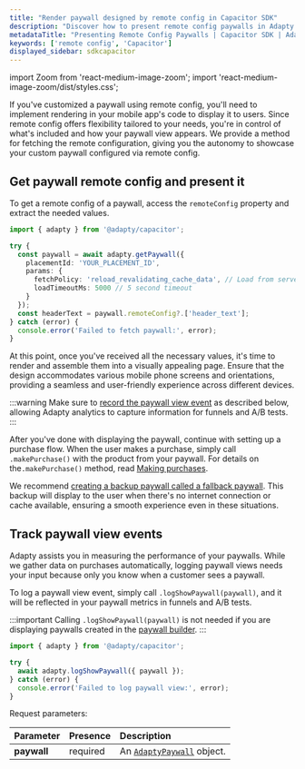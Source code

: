 ```yaml
---
title: "Render paywall designed by remote config in Capacitor SDK"
description: "Discover how to present remote config paywalls in Adapty Capacitor SDK to personalize user experience."
metadataTitle: "Presenting Remote Config Paywalls | Capacitor SDK | Adapty Docs"
keywords: ['remote config', 'Capacitor']
displayed_sidebar: sdkcapacitor
---
```


import Zoom from 'react-medium-image-zoom';
import 'react-medium-image-zoom/dist/styles.css';

If you've customized a paywall using remote config, you'll need to implement rendering in your mobile app's code to display it to users. Since remote config offers flexibility tailored to your needs, you're in control of what's included and how your paywall view appears. We provide a method for fetching the remote configuration, giving you the autonomy to showcase your custom paywall configured via remote config.

## Get paywall remote config and present it

To get a remote config of a paywall, access the `remoteConfig` property and extract the needed values.

```typescript showLineNumbers
import { adapty } from '@adapty/capacitor';

try {
  const paywall = await adapty.getPaywall({ 
    placementId: 'YOUR_PLACEMENT_ID',
    params: {
      fetchPolicy: 'reload_revalidating_cache_data', // Load from server, fallback to cache
      loadTimeoutMs: 5000 // 5 second timeout
    }
  });
  const headerText = paywall.remoteConfig?.['header_text'];
} catch (error) {
  console.error('Failed to fetch paywall:', error);
}
```

At this point, once you've received all the necessary values, it's time to render and assemble them into a visually appealing page. Ensure that the design accommodates various mobile phone screens and orientations, providing a seamless and user-friendly experience across different devices.

:::warning
Make sure to [record the paywall view event](present-remote-config-paywalls-capacitor#track-paywall-view-events) as described below, allowing Adapty analytics to capture information for funnels and A/B tests.
:::

After you've done with displaying the paywall, continue with setting up a purchase flow. When the user makes a purchase, simply call `.makePurchase()` with the product from your paywall. For details on the`.makePurchase()` method, read [Making purchases](capacitor-making-purchases).

We recommend [creating a backup paywall called a fallback paywall](capacitor-use-fallback-paywalls). This backup will display to the user when there's no internet connection or cache available, ensuring a smooth experience even in these situations. 

## Track paywall view events

Adapty assists you in measuring the performance of your paywalls. While we gather data on purchases automatically, logging paywall views needs your input because only you know when a customer sees a paywall. 

To log a paywall view event, simply call `.logShowPaywall(paywall)`, and it will be reflected in your paywall metrics in funnels and A/B tests.

:::important
Calling `.logShowPaywall(paywall)` is not needed if you are displaying paywalls created in the [paywall builder](adapty-paywall-builder.md).
:::

```typescript showLineNumbers
import { adapty } from '@adapty/capacitor';

try {
  await adapty.logShowPaywall({ paywall });
} catch (error) {
  console.error('Failed to log paywall view:', error);
}
```

Request parameters:

| Parameter   | Presence | Description                                                |
| :---------- | :------- | :--------------------------------------------------------- |
| **paywall** | required | An [`AdaptyPaywall`](https://capacitor.adapty.io/interfaces/adaptypaywall) object. | 
